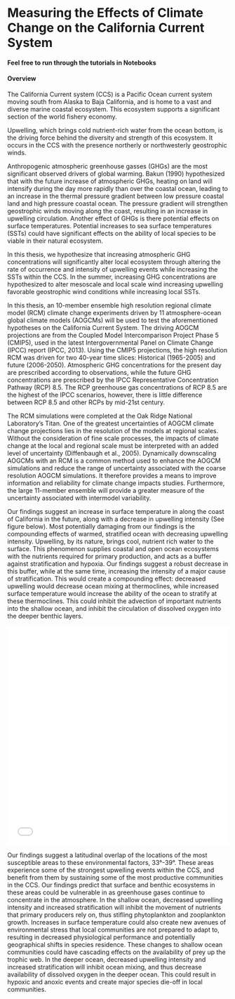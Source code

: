 # Measuring the Effects of Climate Change on the California Current System

#### Feel free to run through the tutorials in **Notebooks**

#### Overview
The California Current system (CCS) is a Pacific Ocean current system moving south from Alaska to Baja California, and is home to a vast and diverse marine coastal ecosystem. This ecosystem supports a significant section of the world fishery economy.

Upwelling, which brings cold nutrient-rich water from the ocean bottom, is the driving force behind the diversity and strength of this ecosystem. It occurs in the CCS with the presence northerly or northwesterly geostrophic winds.  

Anthropogenic atmospheric greenhouse gasses (GHGs) are the most significant observed drivers of global warming. Bakun (1990) hypothesized that with the future increase of atmospheric GHGs, heating on land will intensify during the day more rapidly than over the coastal ocean, leading to an increase in the thermal pressure gradient between low pressure coastal land and high pressure coastal ocean. The pressure gradient will strengthen geostrophic winds moving along the coast, resulting in an increase in upwelling circulation.
Another effect of GHGs is there potential effects on surface temperatures. Potential increases to sea surface temperatures (SSTs) could have significant effects on the ability of local species to be viable in their natural ecosystem.

In this thesis, we hypothesize that increasing atmospheric GHG concentrations will significantly alter local ecosystem through altering the rate of occurrence and intensity of upwelling events while increasing the SSTs within the CCS. In the summer, increasing GHG concentrations are hypothesized to alter mesoscale and local scale wind increasing upwelling favorable geostrophic wind conditions while increasing local SSTs. 

In this thesis, an 10-member ensemble high resolution regional climate model (RCM) climate change experiments driven by 11 atmosphere-ocean global climate models (AOGCMs) will be used to test the aforementioned hypotheses on the California Current System. The driving AOGCM projections are from the Coupled Model Intercomparison Project Phase 5 (CMIP5), used in the latest Intergovernmental Panel on Climate Change (IPCC) report (IPCC, 2013). Using the CMIP5 projections, the high resolution RCM was driven for two 40-year time slices:  Historical (1965-2005) and future (2006-2050). Atmospheric GHG concentrations for the present day are prescribed according to observations, while the future GHG concentrations are prescribed by the IPCC Representative Concentration Pathway (RCP) 8.5. The RCP greenhouse gas concentrations of RCP 8.5 are the highest of the IPCC scenarios, however, there is little difference between RCP 8.5 and other RCPs by mid-21st century.

The RCM simulations were completed at the Oak Ridge National Laboratory’s Titan. One of the greatest uncertainties of AOGCM climate change projections lies in the resolution of the models at regional scales. Without the consideration of fine scale processes, the impacts of climate change at the local and regional scale must be interpreted with an added level of uncertainty (Diffenbaugh et al., 2005). Dynamically downscaling AOGCMs with an RCM is a common method used to enhance the AOGCM simulations and reduce the range of uncertainty associated with the coarse resolution AOGCM simulations.  It therefore provides a means to improve information and reliability for climate change impacts studies.  Furthermore, the large 11-member ensemble will provide a greater measure of the uncertainty associated with intermodel variability.

Our findings suggest an increase in surface temperature in along the coast of California in the future, along with a decrease in upwelling intensity (See figure below). Most potentially damaging from our findings is the compounding effects of warmed, stratified ocean with decreasing upwelling intensity. Upwelling, by its nature, brings cool, nutrient rich water to the surface. This phenomenon supplies coastal and open ocean ecosystems with the nutrients required for primary production, and acts as a buffer against stratification and hypoxia. Our findings suggest a robust decrease in this buffer, while at the same time, increasing the intensity of a major cause of stratification. This would create a compounding effect: decreased upwelling would decrease ocean mixing at thermoclines, while increased surface temperature would increase the ability of the ocean to stratify at these thermoclines. This could inhibit the advection of important nutrients into the shallow ocean, and inhibit the circulation of dissolved oxygen into the deeper benthic layers.


<iframe src="Visualizations/YearlyStatsGrid.html"
    sandbox="allow-same-origin allow-scripts"
    width="100%"
    height="500"
    scrolling="no"
    seamless="seamless"
    frameborder="0">
</iframe>


Our findings suggest a latitudinal overlap of the locations of the most susceptible areas to these environmental factors, 33°-39°. These areas experience some of the strongest upwelling events within the CCS, and benefit from them by sustaining some of the most productive communities in the CCS. Our findings predict that surface and benthic ecosystems in these areas could be vulnerable in as greenhouse gases continue to concentrate in the atmosphere. In the shallow ocean, decreased upwelling intensity and increased stratification will inhibit the movement of nutrients that primary producers rely on, thus stifling phytoplankton and zooplankton growth. Increases in surface temperature could also create new avenues of environmental stress that local communities are not prepared to adapt to, resulting in decreased physiological performance and potentially geographical shifts in species residence.  These changes to shallow ocean communities could have cascading effects on the availability of prey up the trophic web. In the deeper ocean, decreased upwelling intensity and increased stratification will inhibit ocean mixing, and thus decrease availability of dissolved oxygen in the deeper ocean. This could result in hypoxic and anoxic events and create major species die-off in local communities.